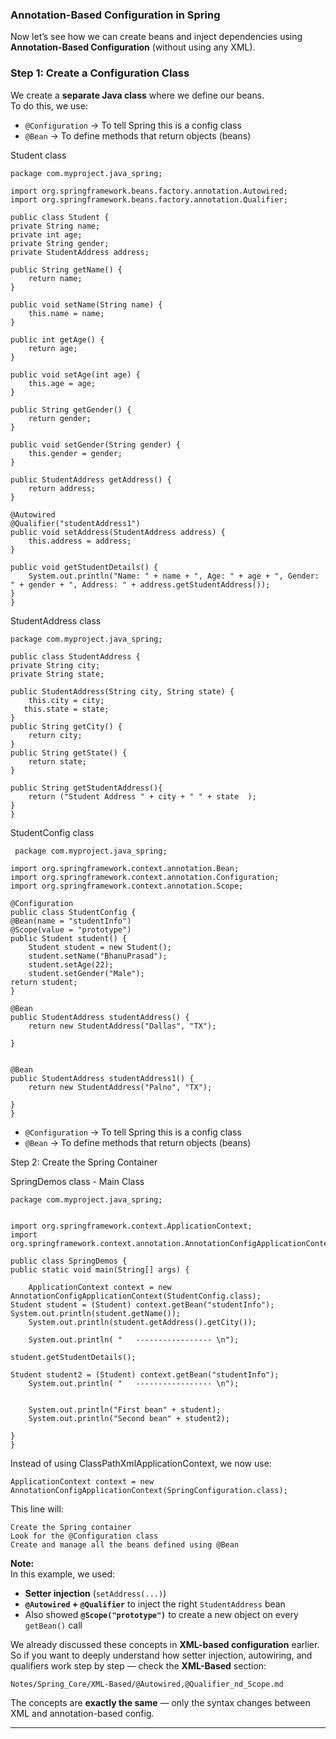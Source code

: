###  Annotation-Based Configuration in Spring

Now let’s see how we can create beans and inject dependencies using **Annotation-Based Configuration** (without using any XML).

### Step 1: Create a Configuration Class

We create a **separate Java class** where we define our beans.  
To do this, we use:

- `@Configuration` → To tell Spring this is a config class
- `@Bean` → To define methods that return objects (beans)


Student class

    package com.myproject.java_spring;

    import org.springframework.beans.factory.annotation.Autowired;
    import org.springframework.beans.factory.annotation.Qualifier;

    public class Student {
    private String name;
    private int age;
    private String gender;
    private StudentAddress address;

    public String getName() {
        return name;
    }

    public void setName(String name) {
        this.name = name;
    }

    public int getAge() {
        return age;
    }

    public void setAge(int age) {
        this.age = age;
    }

    public String getGender() {
        return gender;
    }

    public void setGender(String gender) {
        this.gender = gender;
    }

    public StudentAddress getAddress() {
        return address;
    }

    @Autowired
    @Qualifier("studentAddress1")
    public void setAddress(StudentAddress address) {
        this.address = address;
    }

    public void getStudentDetails() {
        System.out.println("Name: " + name + ", Age: " + age + ", Gender: " + gender + ", Address: " + address.getStudentAddress());
    }
    }


StudentAddress class

    package com.myproject.java_spring;

    public class StudentAddress {
    private String city;
    private String state;

    public StudentAddress(String city, String state) {
        this.city = city;
       this.state = state;
    }
    public String getCity() {
        return city;
    }
    public String getState() {
        return state;
    }

    public String getStudentAddress(){
        return ("Student Address " + city + " " + state  );
    }
    }



StudentConfig class


     package com.myproject.java_spring;

    import org.springframework.context.annotation.Bean;
    import org.springframework.context.annotation.Configuration;
    import org.springframework.context.annotation.Scope;

    @Configuration
    public class StudentConfig {
    @Bean(name = "studentInfo")
    @Scope(value = "prototype")
    public Student student() {
        Student student = new Student();
        student.setName("BhanuPrasad");
        student.setAge(22);
        student.setGender("Male");
    return student;
    }

    @Bean
    public StudentAddress studentAddress() {
        return new StudentAddress("Dallas", "TX");

    }


    @Bean
    public StudentAddress studentAddress1() {
        return new StudentAddress("Palno", "TX");

    }
    }


- `@Configuration` → To tell Spring this is a config class
- `@Bean` → To define methods that return objects (beans)

Step 2: Create the Spring Container

SpringDemos class - Main Class

    package com.myproject.java_spring;


    import org.springframework.context.ApplicationContext;
    import org.springframework.context.annotation.AnnotationConfigApplicationContext;

    public class SpringDemos {
    public static void main(String[] args) {

        ApplicationContext context = new AnnotationConfigApplicationContext(StudentConfig.class);
    Student student = (Student) context.getBean("studentInfo");
    System.out.println(student.getName());
        System.out.println(student.getAddress().getCity());

        System.out.println( "   ----------------- \n");

    student.getStudentDetails();

    Student student2 = (Student) context.getBean("studentInfo");
        System.out.println( "   ----------------- \n");


        System.out.println("First bean" + student);
        System.out.println("Second bean" + student2);

    }
    }


Instead of using ClassPathXmlApplicationContext, we now use:

    ApplicationContext context = new AnnotationConfigApplicationContext(SpringConfiguration.class);
This line will:

    Create the Spring container
    Look for the @Configuration class
    Create and manage all the beans defined using @Bean




 **Note:**  
In this example, we used:
- **Setter injection** (`setAddress(...)`)
- **`@Autowired` + `@Qualifier`** to inject the right `StudentAddress` bean
- Also showed **`@Scope("prototype")`** to create a new object on every `getBean()` call

We already discussed these concepts in **XML-based configuration** earlier.  
So if you want to deeply understand how setter injection, autowiring, and qualifiers work step by step — check the **XML-Based** section:

 `Notes/Spring_Core/XML-Based/@Autowired,@Qualifier_nd_Scope.md`

The concepts are **exactly the same** — only the syntax changes between XML and annotation-based config.

---
